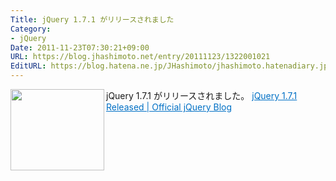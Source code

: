 ```yaml
---
Title: jQuery 1.7.1 がリリースされました
Category:
- jQuery
Date: 2011-11-23T07:30:21+09:00
URL: https://blog.jhashimoto.net/entry/20111123/1322001021
EditURL: https://blog.hatena.ne.jp/JHashimoto/jhashimoto.hatenadiary.jp/atom/entry/12921228815717257067
---
```


jQuery 1.7.1 がリリースされました。
<a href="http://blog.jquery.com/2011/11/21/jquery-1-7-1-released/" target="_blank"><img class="alignleft" align="left" border="0" src="http://capture.heartrails.com/150x130/shadow?http://blog.jquery.com/2011/11/21/jquery-1-7-1-released/" alt="" width="150" height="130" /></a><a style="color:#0070C5;" href="http://blog.jquery.com/2011/11/21/jquery-1-7-1-released/" target="_blank">jQuery 1.7.1 Released | Official jQuery Blog</a><a href="http://b.hatena.ne.jp/entry/http://blog.jquery.com/2011/11/21/jquery-1-7-1-released/" target="_blank"><img border="0" src="http://b.hatena.ne.jp/entry/image/http://blog.jquery.com/2011/11/21/jquery-1-7-1-released/" alt="" /></a><br style="clear:both;" />

